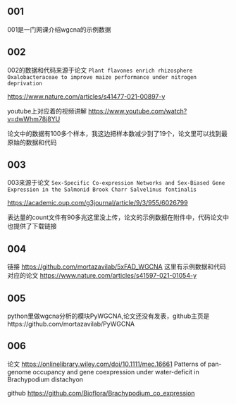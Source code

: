 ## 001

001是一门网课介绍wgcna的示例数据

## 002

002的数据和代码来源于论文 `Plant flavones enrich rhizosphere Oxalobacteraceae to improve maize performance under nitrogen deprivation`

https://www.nature.com/articles/s41477-021-00897-y

youtube上对应着的视频讲解 https://www.youtube.com/watch?v=dwWhm78j8YU

论文中的数据有100多个样本，我这边把样本数减少到了19个，论文里可以找到最原始的数据和代码

## 003

003来源于论文 `Sex-Specific Co-expression Networks and Sex-Biased Gene Expression in the Salmonid Brook Charr Salvelinus fontinalis`

https://academic.oup.com/g3journal/article/9/3/955/6026799

表达量的count文件有90多兆这里没上传，论文的示例数据在附件中，代码论文中也提供了下载链接

## 004
链接 https://github.com/mortazavilab/5xFAD_WGCNA 这里有示例数据和代码
对应的论文 https://www.nature.com/articles/s41597-021-01054-y

## 005
python里做wgcna分析的模块PyWGCNA,论文还没有发表，github主页是https://github.com/mortazavilab/PyWGCNA

## 006

论文 https://onlinelibrary.wiley.com/doi/10.1111/mec.16661
Patterns of pan-genome occupancy and gene coexpression under water-deficit in Brachypodium distachyon

github https://github.com/Bioflora/Brachypodium_co_expression